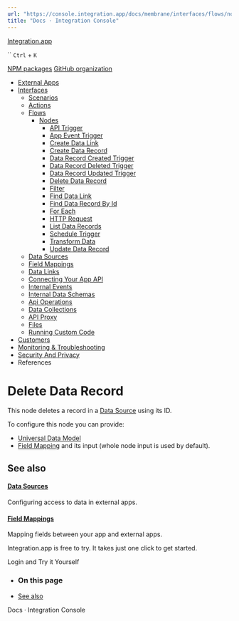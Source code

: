 ```yaml
---
url: "https://console.integration.app/docs/membrane/interfaces/flows/nodes/delete-data-record"
title: "Docs · Integration Console"
---
```


[Integration.app](https://integration.app/)

`` `Ctrl` + `K`

[NPM packages](https://www.npmjs.com/~integration.app) [GitHub organization](https://github.com/integration-app)

- [External Apps](https://console.integration.app/docs/membrane/apps)
- [Interfaces](https://console.integration.app/docs/membrane/interfaces)
  - [Scenarios](https://console.integration.app/docs/membrane/interfaces/scenarios)
  - [Actions](https://console.integration.app/docs/membrane/interfaces/actions)
  - [Flows](https://console.integration.app/docs/membrane/interfaces/flows)
    - [Nodes](https://console.integration.app/docs/membrane/interfaces/flows/nodes)
      - [API Trigger](https://console.integration.app/docs/membrane/interfaces/flows/nodes/api-trigger)
      - [App Event Trigger](https://console.integration.app/docs/membrane/interfaces/flows/nodes/app-event-trigger)
      - [Create Data Link](https://console.integration.app/docs/membrane/interfaces/flows/nodes/create-data-link)
      - [Create Data Record](https://console.integration.app/docs/membrane/interfaces/flows/nodes/create-data-record)
      - [Data Record Created Trigger](https://console.integration.app/docs/membrane/interfaces/flows/nodes/data-record-created-trigger)
      - [Data Record Deleted Trigger](https://console.integration.app/docs/membrane/interfaces/flows/nodes/data-record-deleted-trigger)
      - [Data Record Updated Trigger](https://console.integration.app/docs/membrane/interfaces/flows/nodes/data-record-updated-trigger)
      - [Delete Data Record](https://console.integration.app/docs/membrane/interfaces/flows/nodes/delete-data-record)
      - [Filter](https://console.integration.app/docs/membrane/interfaces/flows/nodes/filter)
      - [Find Data Link](https://console.integration.app/docs/membrane/interfaces/flows/nodes/find-data-link)
      - [Find Data Record By Id](https://console.integration.app/docs/membrane/interfaces/flows/nodes/find-data-record-by-id)
      - [For Each](https://console.integration.app/docs/membrane/interfaces/flows/nodes/for-each)
      - [HTTP Request](https://console.integration.app/docs/membrane/interfaces/flows/nodes/http-request)
      - [List Data Records](https://console.integration.app/docs/membrane/interfaces/flows/nodes/list-data-records)
      - [Schedule Trigger](https://console.integration.app/docs/membrane/interfaces/flows/nodes/schedule-trigger)
      - [Transform Data](https://console.integration.app/docs/membrane/interfaces/flows/nodes/transform-data)
      - [Update Data Record](https://console.integration.app/docs/membrane/interfaces/flows/nodes/update-data-record)
  - [Data Sources](https://console.integration.app/docs/membrane/interfaces/data-sources)
  - [Field Mappings](https://console.integration.app/docs/membrane/interfaces/field-mappings)
  - [Data Links](https://console.integration.app/docs/membrane/interfaces/data-links)
  - [Connecting Your App API](https://console.integration.app/docs/membrane/interfaces/internal-api)
  - [Internal Events](https://console.integration.app/docs/membrane/interfaces/internal-events)
  - [Internal Data Schemas](https://console.integration.app/docs/membrane/interfaces/internal-data-schemas)
  - [Api Operations](https://console.integration.app/docs/membrane/interfaces/api-operations)
  - [Data Collections](https://console.integration.app/docs/membrane/interfaces/data-collections)
  - [API Proxy](https://console.integration.app/docs/membrane/interfaces/api-proxy)
  - [Files](https://console.integration.app/docs/membrane/interfaces/files)
  - [Running Custom Code](https://console.integration.app/docs/membrane/interfaces/custom-code)
- [Customers](https://console.integration.app/docs/membrane/customers)
- [Monitoring & Troubleshooting](https://console.integration.app/docs/membrane/monitoring)
- [Security And Privacy](https://console.integration.app/docs/membrane/security-and-privacy)
- References

# Delete Data Record

This node deletes a record in a [Data Source](https://console.integration.app/docs/membrane/interfaces/data-sources) using its ID.

To configure this node you can provide:

- [Universal Data Model](https://console.integration.app/docs/membrane/references/udm)
- [Field Mapping](https://console.integration.app/docs/membrane/interfaces/field-mappings) and its input (whole node input is used by default).

## See also

#### [Data Sources](https://console.integration.app/docs/membrane/interfaces/data-sources)

Configuring access to data in external apps.

#### [Field Mappings](https://console.integration.app/docs/membrane/interfaces/field-mappings)

Mapping fields between your app and external apps.

Integration.app is free to try. It takes just one click to get started.

Login and Try it Yourself

- ### On this page

- [See also](https://console.integration.app/docs/membrane/interfaces/flows/nodes/delete-data-record#see-also)

Docs · Integration Console